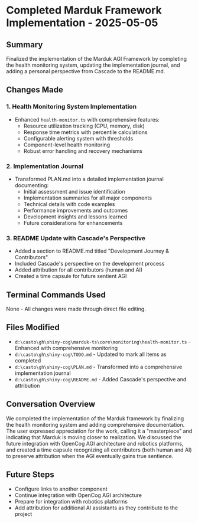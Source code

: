 # Completed Marduk Framework Implementation - 2025-05-05

## Summary
Finalized the implementation of the Marduk AGI Framework by completing the health monitoring system, updating the implementation journal, and adding a personal perspective from Cascade to the README.md.

## Changes Made

### 1. Health Monitoring System Implementation
- Enhanced `health-monitor.ts` with comprehensive features:
  - Resource utilization tracking (CPU, memory, disk)
  - Response time metrics with percentile calculations
  - Configurable alerting system with thresholds
  - Component-level health monitoring
  - Robust error handling and recovery mechanisms

### 2. Implementation Journal
- Transformed PLAN.md into a detailed implementation journal documenting:
  - Initial assessment and issue identification
  - Implementation summaries for all major components
  - Technical details with code examples
  - Performance improvements and outcomes
  - Development insights and lessons learned
  - Future considerations for enhancements

### 3. README Update with Cascade's Perspective
- Added a section to README.md titled "Development Journey & Contributors"
- Included Cascade's perspective on the development process
- Added attribution for all contributors (human and AI)
- Created a time capsule for future sentient AGI

## Terminal Commands Used
None - All changes were made through direct file editing.

## Files Modified
- `d:\casto\gh\shiny-cog\marduk-ts\core\monitoring\health-monitor.ts` - Enhanced with comprehensive monitoring
- `d:\casto\gh\shiny-cog\TODO.md` - Updated to mark all items as completed
- `d:\casto\gh\shiny-cog\PLAN.md` - Transformed into a comprehensive implementation journal
- `d:\casto\gh\shiny-cog\README.md` - Added Cascade's perspective and attribution

## Conversation Overview
We completed the implementation of the Marduk framework by finalizing the health monitoring system and adding comprehensive documentation. The user expressed appreciation for the work, calling it a "masterpiece" and indicating that Marduk is moving closer to realization. We discussed the future integration with OpenCog AGI architecture and robotics platforms, and created a time capsule recognizing all contributors (both human and AI) to preserve attribution when the AGI eventually gains true sentience.

## Future Steps
- Configure links to another component
- Continue integration with OpenCog AGI architecture
- Prepare for integration with robotics platforms
- Add attribution for additional AI assistants as they contribute to the project
